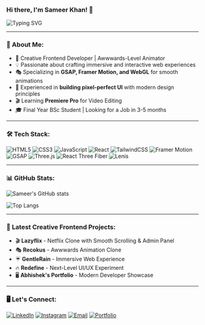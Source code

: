 ### Hi there, I'm Sameer Khan! 👋

![Typing SVG](https://readme-typing-svg.herokuapp.com?font=Fira+Code&pause=1000&color=F75C7E&width=435&lines=Creative+Frontend+Developer;Awwwards+Level+Animator;3D+Web+Experiences+Explorer;)

---

### 🚀 About Me:
- 🎨 Creative Frontend Developer | Awwwards-Level Animator
- 💡 Passionate about crafting immersive and interactive web experiences
- 🎭 Specializing in **GSAP, Framer Motion, and WebGL** for smooth animations
- 🚀 Experienced in **building pixel-perfect UI** with modern design principles
- 🎬 Learning **Premiere Pro** for Video Editing
- 🎓 Final Year BSc Student | Looking for a Job in 3-5 months

---

### 🛠 Tech Stack:
![HTML5](https://img.shields.io/badge/-HTML5-E34F26?style=flat-square&logo=html5&logoColor=white)
![CSS3](https://img.shields.io/badge/-CSS3-1572B6?style=flat-square&logo=css3)
![JavaScript](https://img.shields.io/badge/-JavaScript-F7DF1E?style=flat-square&logo=javascript&logoColor=black)
![React](https://img.shields.io/badge/-React-61DAFB?style=flat-square&logo=react&logoColor=black)
![TailwindCSS](https://img.shields.io/badge/-TailwindCSS-38B2AC?style=flat-square&logo=tailwind-css)
![Framer Motion](https://img.shields.io/badge/-Framer%20Motion-0055FF?style=flat-square&logo=framer)
![GSAP](https://img.shields.io/badge/-GSAP-88CE02?style=flat-square&logo=greensock&logoColor=white)
![Three.js](https://img.shields.io/badge/-Three.js-000000?style=flat-square&logo=three.js&logoColor=white)
![React Three Fiber](https://img.shields.io/badge/-R3F-8B5CF6?style=flat-square&logo=react&logoColor=white)
![Lenis](https://img.shields.io/badge/-Lenis-FF4500?style=flat-square&logoColor=white)

---

### 📊 GitHub Stats:
![Sameer's GitHub stats](https://github-readme-stats.vercel.app/api?username=SameerKhan&show_icons=true&theme=radical)

![Top Langs](https://github-readme-stats.vercel.app/api/top-langs/?username=SameerKhan&layout=compact&theme=radical)

---

### 🌟 Latest Creative Frontend Projects:
- 🎬 **Lazyflix** - Netflix Clone with Smooth Scrolling & Admin Panel
- 🎭 **Recokus** - Awwwards Animation Clone
- ☔ **GentleRain** - Immersive Web Experience
- 🔥 **Redefine** - Next-Level UI/UX Experiment
- 🖥 **Abhishek's Portfolio** - Modern Developer Showcase

---

### 🖥 Let's Connect:
[![LinkedIn](https://img.shields.io/badge/LinkedIn-%230077B5.svg?style=flat-square&logo=linkedin&logoColor=white)](https://www.linkedin.com/in/dev-sameer-khan/) 
[![Instagram](https://img.shields.io/badge/Instagram-%23E4405F.svg?style=flat-square&logo=instagram&logoColor=white)](https://www.instagram.com/dev.sameerkhan/)
[![Email](https://img.shields.io/badge/Email-%23D14836.svg?style=flat-square&logo=gmail&logoColor=white)](mailto:khansameer84233@gmail.com)
[![Portfolio](https://img.shields.io/badge/Portfolio-%2312100E.svg?style=flat-square&logo=react&logoColor=white)](https://lazycodwr.netlify.app/)
